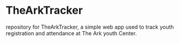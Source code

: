 TheArkTracker
=============

repository for TheArkTracker, a simple web app used to track youth registration and attendance at The Ark youth Center.
